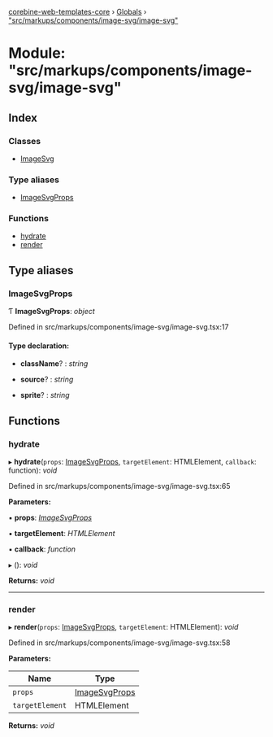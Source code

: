 [corebine-web-templates-core](../README.md) › [Globals](../globals.md) › ["src/markups/components/image-svg/image-svg"](_src_markups_components_image_svg_image_svg_.md)

# Module: "src/markups/components/image-svg/image-svg"

## Index

### Classes

* [ImageSvg](../classes/_src_markups_components_image_svg_image_svg_.imagesvg.md)

### Type aliases

* [ImageSvgProps](_src_markups_components_image_svg_image_svg_.md#imagesvgprops)

### Functions

* [hydrate](_src_markups_components_image_svg_image_svg_.md#hydrate)
* [render](_src_markups_components_image_svg_image_svg_.md#render)

## Type aliases

###  ImageSvgProps

Ƭ **ImageSvgProps**: *object*

Defined in src/markups/components/image-svg/image-svg.tsx:17

#### Type declaration:

* **className**? : *string*

* **source**? : *string*

* **sprite**? : *string*

## Functions

###  hydrate

▸ **hydrate**(`props`: [ImageSvgProps](_src_markups_components_image_svg_image_svg_.md#imagesvgprops), `targetElement`: HTMLElement, `callback`: function): *void*

Defined in src/markups/components/image-svg/image-svg.tsx:65

**Parameters:**

▪ **props**: *[ImageSvgProps](_src_markups_components_image_svg_image_svg_.md#imagesvgprops)*

▪ **targetElement**: *HTMLElement*

▪ **callback**: *function*

▸ (): *void*

**Returns:** *void*

___

###  render

▸ **render**(`props`: [ImageSvgProps](_src_markups_components_image_svg_image_svg_.md#imagesvgprops), `targetElement`: HTMLElement): *void*

Defined in src/markups/components/image-svg/image-svg.tsx:58

**Parameters:**

Name | Type |
------ | ------ |
`props` | [ImageSvgProps](_src_markups_components_image_svg_image_svg_.md#imagesvgprops) |
`targetElement` | HTMLElement |

**Returns:** *void*
